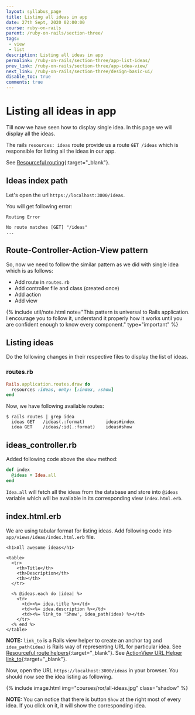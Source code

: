 ```yaml
---
layout: syllabus_page
title: Listing all ideas in app
date: 27th Sept, 2020 02:00:00
course: ruby-on-rails
parent: /ruby-on-rails/section-three/
tags:
 - view
 - list
description: Listing all ideas in app
permalink: /ruby-on-rails/section-three/app-list-ideas/
prev_link: /ruby-on-rails/section-three/app-idea-view/
next_link: /ruby-on-rails/section-three/design-basic-ui/
disable_toc: true
comments: true
---
```


# Listing all ideas in app

Till now we have seen how to display single idea. In this page we will display all the ideas.

The rails `resources: ideas` route provide us a route `GET /ideas` which is responsible for listing all the ideas in our app.

See [Resourceful routing](/ruby-on-rails/section-three/app-idea-route/#resourceful-routing){:target="_blank"}.

## Ideas index path

Let's open the url `https://localhost:3000/ideas`.

You will get following error:

```shell
Routing Error

No route matches [GET] "/ideas"
...
```

## Route-Controller-Action-View pattern

So, now we need to follow the similar pattern as we did with single idea which is as follows:

- Add route in `routes.rb`
- Add controller file and class (created once)
- Add action
- Add view

{% include util/note.html
    note="This pattern is universal to Rails application. I encourage you to follow it, understand it properly how it works until you are confident enough to know every component." type="important"
%}

## Listing ideas

Do the following changes in their respective files to display the list of ideas.

### routes.rb

```ruby
Rails.application.routes.draw do
  resources :ideas, only: [:index, :show]
end
```

Now, we have following available routes:

```shell
$ rails routes | grep idea
  ideas GET   /ideas(.:format)        ideas#index
  idea GET    /ideas/:id(.:format)    ideas#show
```

## ideas_controller.rb

Added following code above the `show` method:

```ruby
def index
  @ideas = Idea.all
end
```

`Idea.all` will fetch all the ideas from the database and store into `@ideas` variable which will be available in its corresponding view `index.html.erb`.

## index.html.erb

We are using tabular format for listing ideas. Add following code into `app/views/ideas/index.html.erb` file.

```erb
<h1>All awesome ideas</h1>

<table>
  <tr>
    <th>Title</th>
    <th>Description</th>
    <th></th>
  </tr>

  <% @ideas.each do |idea| %>
    <tr>
      <td><%= idea.title %></td>
      <td><%= idea.description %></td>
      <td><%= link_to 'Show', idea_path(idea) %></td>
    </tr>
  <% end %>
</table>
```

__NOTE:__ `link_to` is a Rails view helper to create an anchor tag and `idea_path(idea)` is Rails way of representing URL for particular idea. See [Resourceful route helpers](/ruby-on-rails/section-three/app-idea-route/#route-helpers){:target="_blank"}. See [ActionView URL Helper link_to](https://api.rubyonrails.org/v5.2.3/classes/ActionView/Helpers/UrlHelper.html#method-i-link_to){:target="_blank"}.

Now, open the URL `https://localhost:3000/ideas` in your browser. You should now see the idea listing as following.

{% include image.html img="courses/ror/all-ideas.jpg" class="shadow" %}

__NOTE:__ You can notice that there is button `Show` at the right most of every idea. If you click on it, it will show the corresponding idea.

